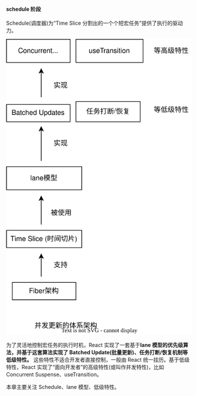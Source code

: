 #### schedule 阶段

Schedule(调度器)为“Time Slice 分割出的一个个短宏任务”提供了执行的驱动力。

![并发更新的体系架构](../images/并发更新的体系架构.drawio.svg "并发更新的体系架构")

为了灵活地控制宏任务的执行时机，React 实现了一套基于**lane 模型的优先级算法，并基于这套算法实现了 Batched Update(批量更新)、任务打断/恢复机制等低级特性。** 这些特性不适合开发者直接控制，一般由 React 统一挂历。基于低级特性，React 实现了“面向开发者”的高级特性(或叫作并发特性)，比如 Concurrent Suspense、useTransition。

本章主要关注 Schedule、lane 模型、低级特性。
